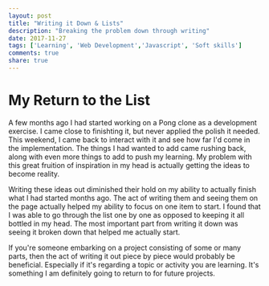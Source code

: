 ```yaml
---
layout: post
title: "Writing it Down & Lists"
description: "Breaking the problem down through writing"
date: 2017-11-27
tags: ['Learning', 'Web Development','Javascript', 'Soft skills']
comments: true
share: true
---
```


# My Return to the List

A few months ago I had started working on a Pong clone as a development exercise. I came close to finishting it, but never applied the polish it needed. This weekend, I came back to interact with it and see how far I'd come in the implementation. The things I had wanted to add came rushing back, along with even more things to add to push my learning. My problem with this great fruition of inspiration in my head is actually getting the ideas to become reality. 

Writing these ideas out diminished their hold on my ability to actually finish what I had started months ago. The act of writing them and seeing them on the page actually helped my ability to focus on one item to start. I found that I was able to go through the list one by one as opposed to keeping it all bottled in my head. The most important part from writing it down was seeing it broken down that helped me actually start. 

If you're someone embarking on a project consisting of some or many parts, then the act of writing it out piece by piece would probably be beneficial. Especially if it's regarding a topic or activity you are learning. It's something I am definitely going to return to for future projects.